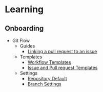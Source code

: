 # Learning

## Onboarding

- Git Flow
    - Guides
        - [Linking a pull request to an issue](https://docs.github.com/en/free-pro-team@latest/github/managing-your-work-on-github/linking-a-pull-request-to-an-issue)
    - Templates
        - [Workflow Templates](templates/workflow_templates.md)
        - [Issue and Pull request Templates](templates/issue_pr_templates.md)
    - Settings
        - [Repository Default](settings/repository_default.md)
        - [Branch Settings](repo/branch_settings.md)
